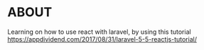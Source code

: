 # ABOUT

Learning on how to use react with laravel, by using this tutorial https://appdividend.com/2017/08/31/laravel-5-5-reactjs-tutorial/